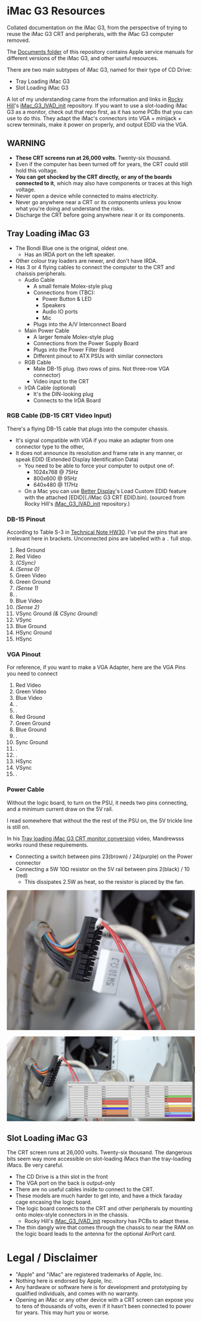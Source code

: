 # iMac G3 Resources

Collated documentation on the iMac G3, from the perspective of trying to reuse the iMac G3 CRT and peripherals, with the iMac G3 computer removed.

The [Documents folder](./Documents/) of this repository contains Apple service manuals for different versions of the iMac G3, and other useful resources.

There are two main subtypes of iMac G3, named for their type of CD Drive:

* Tray Loading iMac G3
* Slot Loading iMac G3

A lot of my understanding came from the information and links in [Rocky Hill](https://github.com/qbancoffee)'s [iMac\_G3\_IVAD\_init](https://github.com/qbancoffee/imac_g3_ivad_board_init) repository. If you want to use a slot-loading iMac G3 as a monitor, check out that repo first, as it has some PCBs that you can use to do this. They adapt the iMac's connectors into VGA + minijack + screw terminals, make it power on properly, and output EDID via the VGA.


## WARNING
* **These CRT screens run at 26,000 volts**. Twenty-six thousand.
* Even if the computer has been turned off for years, the CRT could still hold this voltage.
* **You can get shocked by the CRT directly, or any of the boards connected to it**, which may also have components or traces at this high voltage.
* Never open a device while connected to mains electricity.
* Never go anywhere near a CRT or its components unless you know what you're doing and understand the risks.
* Discharge the CRT before going anywhere near it or its components.

## Tray Loading iMac G3
* The Bondi Blue one is the original, oldest one.
	* Has an IRDA port on the left speaker.
* Other colour tray loaders are newer, and don't have IRDA.
* Has 3 or 4 flying cables to connect the computer to the CRT and chaissis peripherals.
	* Audio Cable
		* A small female Molex-style plug
		* Connections from (TBC):
			* Power Button & LED
			* Speakers
			* Audio IO ports
			* Mic
		* Plugs into the A/V Interconnect Board
	* Main Power Cable
		* A larger female Molex-style plug
		* Connections from the Power Supply Board
		* Plugs into the Power Filter Board
		* Different pinout to ATX PSUs with similar connectors
	* RGB Cable
		* Male DB-15 plug. (two rows of pins. Not three-row VGA connector)
		* Video input to the CRT
	* IrDA Cable (optional)
		* It's the DIN-looking plug
		* Connects to the IrDA Board

### RGB Cable (DB-15 CRT Video Input)
There's a flying DB-15 cable that plugs into the computer chassis.

* It's signal compatible with VGA if you make an adapter from one connector type to the other,
* It does not announce its resolution and frame rate in any manner, or speak EDID (Extended Display Identification Data)
	* You need to be able to force your computer to output one of:
		*  1024x768 @ 75Hz
		*  800x600 @ 95Hz
		*  640x480 @ 117Hz
	*  On a Mac you can use [Better Display](https://github.com/waydabber/BetterDisplay)'s Load Custom EDID feature with the attached [EDID](./iMac G3 CRT EDID.bin). (sourced from Rocky Hill's [iMac\_G3\_IVAD\_init](https://github.com/qbancoffee/imac_g3_ivad_board_init) repository.)

### DB-15 Pinout
According to Table S-3 in [Technical Note HW30](./Documents/Technical%20Note%20HW30%20-%20Sense%20Lines%20DB-15%20Video%20Connector.pdf). I've put the pins that are irrelevant here in brackets. Unconnected pins are labelled with a `.` full stop.

1. Red Ground
2. Red Video
3. *(CSync)*
4. *(Sense 0)*
5. Green Video
6. Green Ground
7. *(Sense 1)*
8. .
9. Blue Video
10. *(Sense 2)*
11. VSync Ground *(& CSync Ground)*
12. VSync
13. Blue Ground
14. HSync Ground
15. HSync

### VGA Pinout
For reference, if you want to make a VGA Adapter, here are the VGA Pins you need to connect

1. Red Video
2. Green Video
3. Blue Video
4. .
5. .
6. Red Ground
7. Green Ground
8. Blue Ground
9. .
10. Sync Ground
11. .
12. .
13. HSync
14. VSync
15. .

### Power Cable
Without the logic board, to turn on the PSU, it needs two pins connecting, and a minimum current draw on the 5V rail.

I read somewhere that without the the rest of the PSU on, the 5V trickle line is still on.

In his [Tray loading iMac G3 CRT monitor conversion](https://www.youtube.com/watch?v=hGWNIdyYnic) video, Mandrewsss works round these requirements.

* Connecting a switch between pins 23(brown) / 24(purple) on the Power connector
* Connecting a 5W 10Ω resistor on the 5V rail between pins 2(black) / 10 (red)	
	* This dissipates 2.5W as heat, so the resistor is placed by the fan.

![Resistor and switch whires on power connector](./images/Mandrewsss%20power%20close%20up.png)

![](./images/Mandrewsss%20power%20pinout.png)

## Slot Loading iMac G3

The CRT screen runs at 26,000 volts. Twenty-six thousand. The dangerous bits seem way more accessible on slot-loading iMacs than the tray-loading iMacs. Be very careful.

* The CD Drive is a thin slot in the front
* The VGA port on the back is output-only
* There are no useful cables inside to connect to the CRT.
* These models are much harder to get into, and have a thick faraday cage encasing the logic board.
* The logic board connects to the CRT and other peripherals by mounting onto molex-style connectors in in the chassis.
	* Rocky Hill's [iMac\_G3\_IVAD\_init](https://github.com/qbancoffee/imac_g3_ivad_board_init) repository has PCBs to adapt these.
* The thin dangly wire that comes through the chassis to near the RAM on the logic board leads to the antenna for the optional AirPort card. 

# Legal / Disclaimer

* "Apple" and "iMac" are registered trademarks of Apple, Inc.
* Nothing here is endorsed by Apple, Inc.
* Any hardware or software here is for development and prototyping by qualified individuals, and comes with no warranty.
* Opening an iMac or any other device with a CRT screen can expose you to tens of thousands of volts, even if it hasn't been connected to power for years. This may hurt you or worse. 